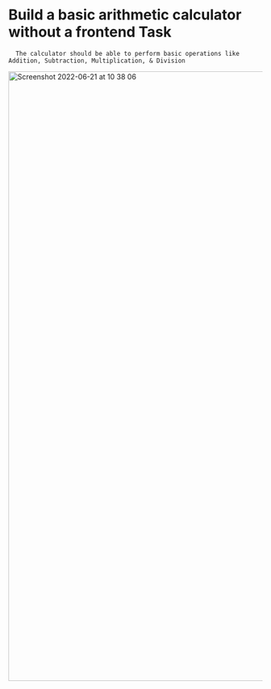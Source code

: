 #  Build a basic arithmetic calculator without a frontend Task

      The calculator should be able to perform basic operations like Addition, Subtraction, Multiplication, & Division

<img width="1206" alt="Screenshot 2022-06-21 at 10 38 06" src="https://user-images.githubusercontent.com/56538561/174769143-9eb17d33-0b7f-4510-90fc-c829b088eddd.png">
